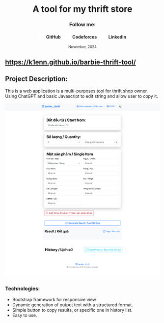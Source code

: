 
<h1 align="center">
  A tool for my thrift store
</h1>
<div align="center">
  <h3>Follow me: </h3>
</div>

<div align="center">
 <p>
    <img src="https://github.com/k1enn/software-engineer-notes/blob/main/subjects/web-programming/Buoi1/Bai01/images/github.png" alt="GitHub Logo" width="20" height="20" />
    <strong><a style="text-decoration:none;" href="https://github.com/k1enn" target="_blank">GitHub</a></strong>
    <img style="padding-left: 10px; " src="https://github.com/k1enn/software-engineer-notes/blob/main/subjects/web-programming/Buoi1/Bai01/images/codeforces.png" alt="Codeforces Logo" width="20" height="20" />
    <strong><a style="text-decoration:none;" href="https://codeforces.com/profile/dinhtrungkien" target="_blank">Codeforces</a></strong>
    <img style="padding-left: 10px;" src="https://github.com/k1enn/software-engineer-notes/blob/main/subjects/web-programming/Buoi1/Bai01/images/linkedin.png" alt="LinkedIn Logo" width="20" height="20" />
    <strong><a style="text-decoration:none;" href="https://www.linkedin.com/in/k1enn/" target="_blank">LinkedIn</a></strong>
  </p>
      <small> November, 2024</small>
</div>

## https://k1enn.github.io/barbie-thrift-tool/

## **Project Description:**  
This is a web application is a multi-purposes tool for thrift shop owner. Using ChatGPT and basic Javascript to edit string and allow user to copy it.

![barbie-thrift-shop-tool](./barbie-thrift-tools.png)

### Technologies:
- Bootstrap framework for responsive view 
- Dynamic generation of output text with a structured format.  
- Simple button to copy results, or specific one in history list.
- Easy to use.
